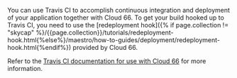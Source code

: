 
You can use Travis CI to accomplish continuous integration and deployment of your application together with Cloud 66. To get your build hooked up to Travis CI, you need to use the [redeployment hook]({% if page.collection != "skycap" %}/{{page.collection}}/tutorials/redeployment-hook.html{%else%}/maestro/how-to-guides/deployment/redeployment-hook.html{%endif%}) provided by Cloud 66.

Refer to the [Travis CI documentation for use with Cloud 66](http://docs.travis-ci.com/user/deployment/cloud66/) for more information.
